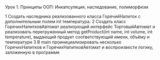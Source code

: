 
Урок 1. Принципы ООП: Инкапсуляция, наследование, полиморфизм

 1   Создать наследника реализованного класса ГорячийНапиток с дополнительным полем int температура.
 2   Создать класс ГорячихНапитковАвтомат реализующий интерфейс ТорговыйАвтомат и реализовать перегруженный метод getProduct(int name, int volume, int temperature), выдающий продукт соответствующий имени, объёму и температуре
 3   В main проинициализировать несколько ГорячихНапитков и ГорячихНапитковАвтомат и воспроизвести логику, заложенную в программе

